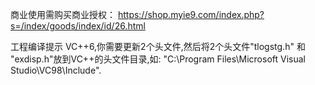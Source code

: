 商业使用需购买商业授权：
https://shop.myie9.com/index.php?s=/index/goods/index/id/26.html

工程编译提示
VC++6,你需要更新2个头文件,然后将2个头文件"tlogstg.h" 和 "exdisp.h"放到VC++的头文件目录,如: "C:\Program Files\Microsoft Visual Studio\VC98\Include".
